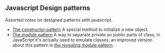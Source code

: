 ## Javascript Design patterns

Assorted notes on designed patterns with javascript.


* [The constructor pattern](constructor.js) A special method to initialize a new object.
* [The module pattern](module.js) A way to separate private an public parts of class, in JavaScript it's actually used to emulate classes, an improved version about this pattern is [the revealing module pattern](revealingModule.js).
